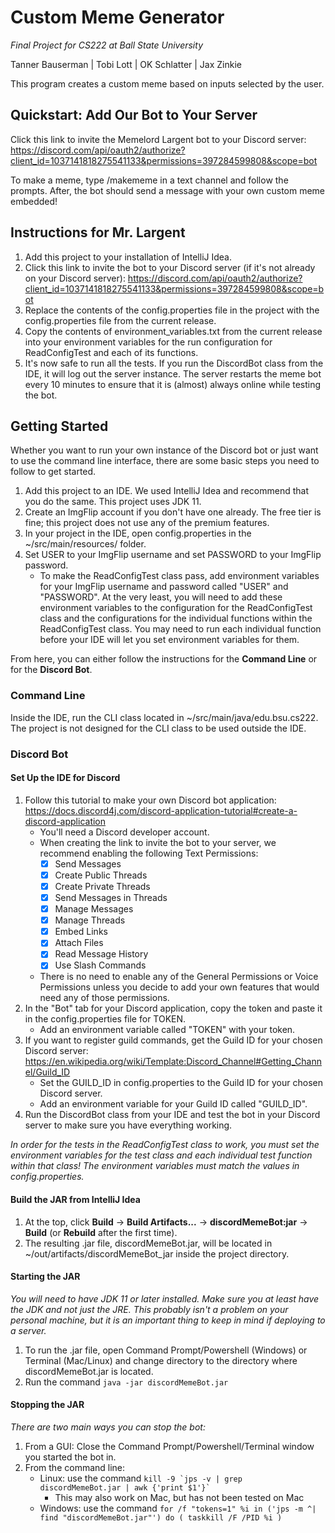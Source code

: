 # Custom Meme Generator
_Final Project for CS222 at Ball State University_

Tanner Bauserman | Tobi Lott | OK Schlatter | Jax Zinkie

This program creates a custom meme based on inputs selected by the user.

## Quickstart: Add Our Bot to Your Server
Click this link to invite the Memelord Largent bot to your Discord server:
https://discord.com/api/oauth2/authorize?client_id=1037141818275541133&permissions=397284599808&scope=bot

To make a meme, type /makememe in a text channel and follow the prompts.
After, the bot should send a message with your own custom meme embedded!

## Instructions for Mr. Largent
1. Add this project to your installation of IntelliJ Idea.
2. Click this link to invite the bot to your Discord server (if it's not already on your Discord server):
https://discord.com/api/oauth2/authorize?client_id=1037141818275541133&permissions=397284599808&scope=bot
3. Replace the contents of the config.properties file in the project with the config.properties file from the current release.
4. Copy the contents of environment_variables.txt from the current release into your environment variables for the run configuration for ReadConfigTest and each of its functions.
5. It's now safe to run all the tests. If you run the DiscordBot class from the IDE, it will log out the server instance. The server restarts the meme bot every 10 minutes to ensure that it is (almost) always online while testing the bot.

## Getting Started
Whether you want to run your own instance of the Discord bot or just want to use the command line interface, there are some basic steps you need to follow to get started.

1. Add this project to an IDE. We used IntelliJ Idea and recommend that you do the same. This project uses JDK 11.
2. Create an ImgFlip account if you don't have one already. The free tier is fine; this project does not use any of the premium features.
3. In your project in the IDE, open config.properties in the ~/src/main/resources/ folder. 
4. Set USER to your ImgFlip username and set PASSWORD to your ImgFlip password. 
   * To make the ReadConfigTest class pass, add environment variables for your ImgFlip username and password called "USER" and "PASSWORD". At the very least, you will need to add these environment variables to the configuration for the ReadConfigTest class and the configurations for the individual functions within the ReadConfigTest class. You may need to run each individual function before your IDE will let you set environment variables for them.

From here, you can either follow the instructions for the **Command Line** or for the **Discord Bot**.

### Command Line
Inside the IDE, run the CLI class located in ~/src/main/java/edu.bsu.cs222. The project is not designed for the CLI class to be used outside the IDE.

### Discord Bot
#### Set Up the IDE for Discord
1. Follow this tutorial to make your own Discord bot application: https://docs.discord4j.com/discord-application-tutorial#create-a-discord-application
   * You'll need a Discord developer account.
   * When creating the link to invite the bot to your server, we recommend enabling the following Text Permissions:
     - [x] Send Messages
     - [x] Create Public Threads
     - [x] Create Private Threads
     - [x] Send Messages in Threads
     - [x] Manage Messages
     - [x] Manage Threads
     - [x] Embed Links
     - [x] Attach Files
     - [x] Read Message History
     - [x] Use Slash Commands
   * There is no need to enable any of the General Permissions or Voice Permissions unless you decide to add your own features that would need any of those permissions.
2. In the "Bot" tab for your Discord application, copy the token and paste it in the config.properties file for TOKEN.
   * Add an environment variable called "TOKEN" with your token.
3. If you want to register guild commands, get the Guild ID for your chosen Discord server: https://en.wikipedia.org/wiki/Template:Discord_Channel#Getting_Channel/Guild_ID
   * Set the GUILD_ID in config.properties to the Guild ID for your chosen Discord server.
   * Add an environment variable for your Guild ID called "GUILD_ID".
4. Run the DiscordBot class from your IDE and test the bot in your Discord server to make sure you have everything working.

_In order for the tests in the ReadConfigTest class to work, you must set the environment variables for the test class and each individual test function within that class!_
_The environment variables must match the values in config.properties._

#### Build the JAR from IntelliJ Idea
1. At the top, click **Build** -> **Build Artifacts...** -> **discordMemeBot:jar** -> **Build** (or **Rebuild** after the first time).
2. The resulting .jar file, discordMemeBot.jar, will be located in ~/out/artifacts/discordMemeBot_jar inside the project directory.

#### Starting the JAR
_You will need to have JDK 11 or later installed. Make sure you at least have the JDK and not just the JRE. This probably isn't a problem on your personal machine, but it is an important thing to keep in mind if deploying to a server._
1. To run the .jar file, open Command Prompt/Powershell (Windows) or Terminal (Mac/Linux) and change directory to the directory where discordMemeBot.jar is located.
2. Run the command `java -jar discordMemeBot.jar`

#### Stopping the JAR
_There are two main ways you can stop the bot:_
1. From a GUI: Close the Command Prompt/Powershell/Terminal window you started the bot in.
2. From the command line:
   * Linux: use the command ``kill -9 `jps -v | grep discordMemeBot.jar | awk {'print $1'}` ``
     * This may also work on Mac, but has not been tested on Mac
   * Windows: use the command `for /f "tokens=1" %i in ('jps -m ^| find "discordMemeBot.jar"') do ( taskkill /F /PID %i )`


